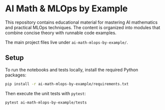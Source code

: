 # AI Math & MLOps by Example

This repository contains educational material for mastering AI mathematics and practical MLOps techniques. The content is organized into modules that combine concise theory with runnable code examples.

The main project files live under `ai-math-mlops-by-example/`.

## Setup

To run the notebooks and tests locally, install the required Python packages:

```bash
pip install -r ai-math-mlops-by-example/requirements.txt
```

Then execute the unit tests with `pytest`:

```bash
pytest ai-math-mlops-by-example/tests
```
